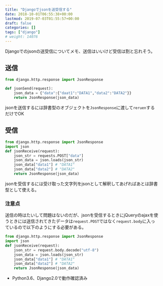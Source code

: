 ```yaml
---
title: "Djangoでjsonを送受信する"
date: 2018-10-01T06:55:38+00:00
lastmod: 2019-07-03T01:55:57+00:00
draft: false
categories: []
tags: ["django"]
# weight: 14076
---
```

Djangoでのjsonの送受信についてメモ、送信はいいけど受信は割と忘れそう。  

## 送信
```py
from django.http.response import JsonResponse
 
def jsonSend(request):
    json_data = {"data":{"daat1":"DATA1","data2":"DATA2"}}
    return JsonResponse(json_data)
```

jsonを送信するには辞書型のオブジェクトを`JsonResponse`に渡して`reruen`するだけでOK  

## 受信
```py
from django.http.response import JsonResponse
import json 
def jsonReceive(request):
    json_str = requests.POST["data"]
    json_data = json.loads(json_str)
    json_data["data1"] # "DATA1"
    json_data["data2"] # "DATA2"
    return JsonResponse(json_data)
```

jsonを受信するには受け取った文字列をjsonとして解釈してあげればあとは辞書型として使える。

### 注意点
送信の時はたいして問題はないのだが、jsonを受信するときにjQueryのajaxを使うときには送信されてきたデータは`request.POST`ではなく`request.body`に入っているので以下のようにする必要がある。
```py
from django.http.response import JsonResponse
import json 
def jsonReceive(request):
    json_str = request.body.decode("utf-8")
    json_data = json.loads(json_str)
    json_data["data1"] # "DATA1"
    json_data["data2"] # "DATA2"
    return JsonResponse(json_data)
```

- Python3.6、Django2.0で動作確認済み
